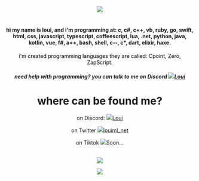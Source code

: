<div align="center">
<img src="https://readme-typing-svg.herokuapp.com?font=Impact&size=21&duration=5015&pause=1000&color=FFFFFFFF&center=true&vCenter=true&multiline=true&width=435&lines=hey%2C+welcome+to+my+github"/>
<h1></h1>
</div>
<h4 align="center">hi my name is loui, and i'm programming at: c, c#, c++, vb, ruby, go, swift, html, css, javascript, typescript, coffeescript, lua, .net, python, java, kotlin, vue, f#, a++, bash, shell, c--, c*, dart, elixir, haxe.</h4>
<p style="color: black" align="center">i'm created programming languages they are called: Cpoint, Zero, ZapScript.</p>
<h5 align="center">need help with programming? you can talk to me on Discord <a href="https://discord.com/users/782591039256920074"><img src="https://cdn.discordapp.com/avatars/782591039256920074/6a563b0be30e6916bb15eaa156bd1c63.webp?size=24">Loui</a></h5>
<h1 align="center">where can be found me?</h1>
<div align="center">
<p>on Discord: <a href="https://discord.com/users/782591039256920074"><img src="https://cdn.discordapp.com/avatars/782591039256920074/6a563b0be30e6916bb15eaa156bd1c63.webp?size=24">Loui</a></p>
<p>on Twitter <a href="https://twitter.com/louiml_net"><img src="https://cdn.discordapp.com/avatars/782591039256920074/6a563b0be30e6916bb15eaa156bd1c63.webp?size=24">louiml_net</a></p>
<p>on Tiktok <a><img src="https://cdn.discordapp.com/avatars/782591039256920074/6a563b0be30e6916bb15eaa156bd1c63.webp?size=24">Soon...</a></p>
</div>
<p align="center"><br>
<a href="https://discord.com/users/782591039256920074">
      <img src="https://cdn.discordapp.com/attachments/975763215772442715/1008204223978156082/louisdiscordapi.png?size=4096"/>
      </a>
</p>
<p align="center">
 <img src="https://github-readme-stats.vercel.app/api/top-langs/?username=louiml-net&langs_count=30&theme=dark"/>
 </p>
